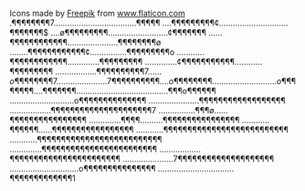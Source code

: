 Icons made by <a href="https://www.flaticon.com/authors/freepik" title="Freepik">Freepik</a> from <a href="https://www.flaticon.com/" title="Flaticon"> www.flaticon.com</a>
.¶¶¶¶¶¶¶¶7………………………………$¶¶¶¶¶$
….¶¶¶¶¶¶¶¶¶¢…………………………¶¶¶¶¶¶¶$
….ø¶¶¶¶¶$¶¶¶¶……………………..¢¶¶¶¶¶¶¶$
……¶¶¶¶¶¶¶¶¶¶¶¶………………….¶¶¶¶¶¶¶¶ø
……..¶¶¶¶¶¶¶¶¶¶¶¶¢…………….¶¶¶¶¶¶¶¶¶o
…………¶¶¶¶¶¶¶¶¶¶¶¶…………..¶¶¶¶¶¶¶¶¶
…………..¢¶¶¶¶¶¶¶¶¶¶¶…………¶¶¶¶¶¶¶¶¶
………………¶¶¶¶¶$¶¶¶¶¶7……o¶¶¶¶¶¶¶¶7
………………….7¶¶¶¶¶¶¶¶¶¶….o¶¶¶¶¶¶¶¶
……………………….o¶¶¶¶¶¶¶¶….¶¶¶¶¶¶¶
………………………………….$¶¶¶o¶¶¶¶¶¶
……………………….o¶¶¶¶¶¶¶¶¶¶¶¶¶¶
………………….¶¶¶¶¶¶¶¶¶¶¶¶¶¶¶¶¶¶
………………¶¶¶¶¶¶¶¶¶¶¶¶¶¶¶¶¶¶¶¶¶7
…………….¶¶¶ø……¶¶¶¶¶¶¶¶¶¶¶¶¶¶¶¶
…………..¶¶¶¶……….¶¶¶¶¶¶¶¶¶¶¶¶¶¶¶¶
…………¶¶¶¶¶¶……¶¶¶¶¶¶¶¶¶¶¶¶¶¶¶¶¶
…………¶¶¶¶¶¶¶¶¶¶¶¶¶¶¶¶¶¶¶¶¶¶¶¶¶¶
…………¶¶¶¶¶¶¶¶¶¶¶¶¶¶¶¶¶¶¶¶¶¶¶¶¶¶
…………..¶¶¶¶¶¶¶¶¶¶¶¶¶¶¶¶¶¶¶¶¶¶¶¶
………………¶¶¶¶¶¶¶¶¶¶¶¶¶¶¶¶¶¶¶¶¶¶¶
………………….7¶¶¶¶¶¶¶¶¶¶¶¶¶¶¶¶¶¶¶¶
…………………………o¶¶¶¶¶¶¶¶¶¶¶¶¶¶¶
……………………………¶¶¶¶¶¶¶¶¶¶¶¶¶1
